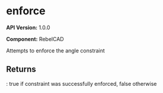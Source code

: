 # enforce

**API Version:** 1.0.0

**Component:** RebelCAD

Attempts to enforce the angle constraint

## Returns

: true if constraint was successfully enforced, false otherwise

